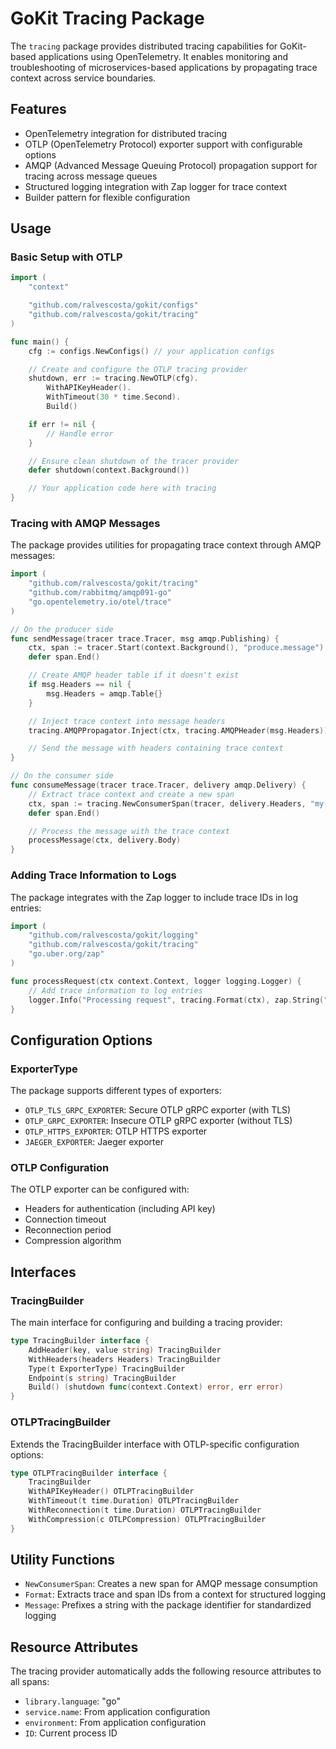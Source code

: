 # GoKit Tracing Package

The `tracing` package provides distributed tracing capabilities for GoKit-based applications using OpenTelemetry. It enables monitoring and troubleshooting of microservices-based applications by propagating trace context across service boundaries.

## Features

- OpenTelemetry integration for distributed tracing
- OTLP (OpenTelemetry Protocol) exporter support with configurable options
- AMQP (Advanced Message Queuing Protocol) propagation support for tracing across message queues
- Structured logging integration with Zap logger for trace context
- Builder pattern for flexible configuration

## Usage

### Basic Setup with OTLP

```go
import (
    "context"

    "github.com/ralvescosta/gokit/configs"
    "github.com/ralvescosta/gokit/tracing"
)

func main() {
    cfg := configs.NewConfigs() // your application configs

    // Create and configure the OTLP tracing provider
    shutdown, err := tracing.NewOTLP(cfg).
        WithAPIKeyHeader().
        WithTimeout(30 * time.Second).
        Build()

    if err != nil {
        // Handle error
    }

    // Ensure clean shutdown of the tracer provider
    defer shutdown(context.Background())

    // Your application code here with tracing
}
```

### Tracing with AMQP Messages

The package provides utilities for propagating trace context through AMQP messages:

```go
import (
    "github.com/ralvescosta/gokit/tracing"
    "github.com/rabbitmq/amqp091-go"
    "go.opentelemetry.io/otel/trace"
)

// On the producer side
func sendMessage(tracer trace.Tracer, msg amqp.Publishing) {
    ctx, span := tracer.Start(context.Background(), "produce.message")
    defer span.End()

    // Create AMQP header table if it doesn't exist
    if msg.Headers == nil {
        msg.Headers = amqp.Table{}
    }

    // Inject trace context into message headers
    tracing.AMQPPropagator.Inject(ctx, tracing.AMQPHeader(msg.Headers))

    // Send the message with headers containing trace context
}

// On the consumer side
func consumeMessage(tracer trace.Tracer, delivery amqp.Delivery) {
    // Extract trace context and create a new span
    ctx, span := tracing.NewConsumerSpan(tracer, delivery.Headers, "my-queue")
    defer span.End()

    // Process the message with the trace context
    processMessage(ctx, delivery.Body)
}
```

### Adding Trace Information to Logs

The package integrates with the Zap logger to include trace IDs in log entries:

```go
import (
    "github.com/ralvescosta/gokit/logging"
    "github.com/ralvescosta/gokit/tracing"
    "go.uber.org/zap"
)

func processRequest(ctx context.Context, logger logging.Logger) {
    // Add trace information to log entries
    logger.Info("Processing request", tracing.Format(ctx), zap.String("key", "value"))
}
```

## Configuration Options

### ExporterType

The package supports different types of exporters:

- `OTLP_TLS_GRPC_EXPORTER`: Secure OTLP gRPC exporter (with TLS)
- `OTLP_GRPC_EXPORTER`: Insecure OTLP gRPC exporter (without TLS)
- `OTLP_HTTPS_EXPORTER`: OTLP HTTPS exporter
- `JAEGER_EXPORTER`: Jaeger exporter

### OTLP Configuration

The OTLP exporter can be configured with:

- Headers for authentication (including API key)
- Connection timeout
- Reconnection period
- Compression algorithm

## Interfaces

### TracingBuilder

The main interface for configuring and building a tracing provider:

```go
type TracingBuilder interface {
    AddHeader(key, value string) TracingBuilder
    WithHeaders(headers Headers) TracingBuilder
    Type(t ExporterType) TracingBuilder
    Endpoint(s string) TracingBuilder
    Build() (shutdown func(context.Context) error, err error)
}
```

### OTLPTracingBuilder

Extends the TracingBuilder interface with OTLP-specific configuration options:

```go
type OTLPTracingBuilder interface {
    TracingBuilder
    WithAPIKeyHeader() OTLPTracingBuilder
    WithTimeout(t time.Duration) OTLPTracingBuilder
    WithReconnection(t time.Duration) OTLPTracingBuilder
    WithCompression(c OTLPCompression) OTLPTracingBuilder
}
```

## Utility Functions

- `NewConsumerSpan`: Creates a new span for AMQP message consumption
- `Format`: Extracts trace and span IDs from a context for structured logging
- `Message`: Prefixes a string with the package identifier for standardized logging

## Resource Attributes

The tracing provider automatically adds the following resource attributes to all spans:

- `library.language`: "go"
- `service.name`: From application configuration
- `environment`: From application configuration
- `ID`: Current process ID
